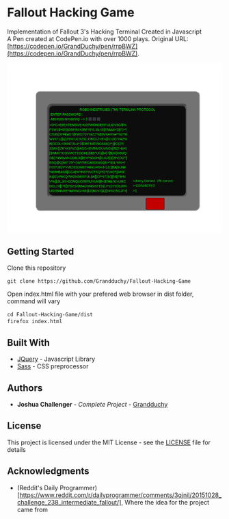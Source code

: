 # Fallout Hacking Game

Implementation of Fallout 3's Hacking Terminal Created in Javascript <br>
A Pen created at CodePen.io with over 1000 plays. Original URL: [https://codepen.io/GrandDuchy/pen/rrpBWZ](https://codepen.io/GrandDuchy/pen/rrpBWZ).

<p align="center">
 <img src="demo.png">
</p>

## Getting Started

Clone this repository
```
git clone https://github.com/Grandduchy/Fallout-Hacking-Game
```
Open index.html file with your prefered web browser in dist folder, command will vary
```
cd Fallout-Hacking-Game/dist
firefox index.html
```

## Built With

* [JQuery](https://jquery.com/) - Javascript Library
* [Sass](https://sass-lang.com/) - CSS preprocessor

## Authors

* **Joshua Challenger** - *Complete Project* - [Grandduchy](https://github.com/Grandduchy)

## License

This project is licensed under the MIT License - see the [LICENSE](LICENSE) file for details

## Acknowledgments

* (Reddit's Daily Programmer)[https://www.reddit.com/r/dailyprogrammer/comments/3qjnil/20151028_challenge_238_intermediate_fallout/], Where the idea for the project came from

